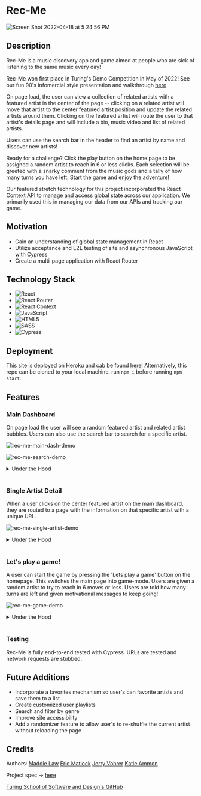 
# Rec-Me

![Screen Shot 2022-04-18 at 5 24 56 PM](https://user-images.githubusercontent.com/92049763/163893003-5bb91e8d-c52a-4ef9-8e07-12a4f8f5a7e2.png)

## Description

Rec-Me is a music discovery app and game aimed at people who are sick of listening to the same music every day!

Rec-Me won first place in Turing's Demo Competition in May of 2022! See our fun 90's infomercial style presentation and walkthrough [here](https://youtu.be/LJAvswcowI8)

On page load, the user can view a collection of related artists with a featured artist in the center of the page -- clicking on a related artist  will move that artist to the center featured artist position and update the related artists around them. Clicking on the featured artist will route the user to that artist's details page and will include a bio, music video and list of related artists. 

Users can use the search bar in the header to find an artist by name and discover new artists!

Ready for a challenge? Click the play button on the home page to be assigned a random artist to reach in 6 or less clicks. Each selection will be greeted with a snarky comment from the music gods and a tally of how many turns you have left. Start the game and enjoy the adventure!

Our featured stretch technology for this project incorporated the React Context API to manage and access global state across our application. We primarily used this in managing our data from our APIs and tracking our game. 

## Motivation
- Gain an understanding of global state management in React
- Utilize acceptance and E2E testing of site and asynchronous JavaScript with Cypress
- Create a multi-page application with React Router

## Technology Stack
- ![React](https://img.shields.io/badge/react-%2320232a.svg?style=for-the-badge&logo=react&logoColor=%2361DAFB)
- ![React Router](https://img.shields.io/badge/React_Router-CA4245?style=for-the-badge&logo=react-router&logoColor=white)
- ![React Context](https://img.shields.io/badge/react_context-%2320232a.svg?style=for-the-badge&logo=react&logoColor=%2361DAFB)
- ![JavaScript](https://img.shields.io/badge/javascript-%23323330.svg?style=for-the-badge&logo=javascript&logoColor=%23F7DF1E)
- ![HTML5](https://img.shields.io/badge/html5-%23E34F26.svg?style=for-the-badge&logo=html5&logoColor=white)
- ![SASS](https://img.shields.io/badge/SASS-hotpink.svg?style=for-the-badge&logo=SASS&logoColor=white)
- ![Cypress](https://img.shields.io/badge/-cypress-%23E5E5E5?style=for-the-badge&logo=cypress&logoColor=058a5e)

## Deployment
This site is deployed on Heroku and cab be found [here](https://rec-me-turing.herokuapp.com/)!
Alternatively, this repo can be cloned to your local machine. run `npm i` before running `npm start`.

## Features

### Main Dashboard

On page load the user will see a random featured artist and related artist bubbles. Users can also use the search bar to search for a specific artist. 

![rec-me-main-dash-demo](https://user-images.githubusercontent.com/92049763/163893175-3c53da44-fb0b-4c1d-a481-b52d40718436.gif)

![rec-me-search-demo](https://user-images.githubusercontent.com/92049763/163893229-b86c48f2-92b4-4b85-870c-5e276f5ee727.gif)

<details>
  <summary>Under the Hood</summary>
  Artist data is fetched from the TasteDive API while the artist images are fetched from the BandsInTown API. On each search submit, a new fetch is triggered. 
</details>
</br>

### Single Artist Detail

When a user clicks on the center featured artist on the main dashboard, they are routed to a page with the information on that specific artist with a unique URL.

![rec-me-single-artist-demo](https://user-images.githubusercontent.com/92049763/163893278-4f503410-1933-4732-8568-44e4d6c4d514.gif)

<details>
  <summary>Under the Hood</summary>
  Single artist's are retrieved using the fetch API and interpolating an artist's name into the URL. The site's URL is also changed to reflect that individual artist's name via React Router. Users can bookmark this URL to return to later!
</details>
</br>

### Let's play a game!

A user can start the game by pressing the 'Lets play a game' button on the homepage. This switches the main page into game-mode. Users are given a random artist to try 
to reach in 6 moves or less. Users are told how many turns are left and given motivational messages to keep going!

![rec-me-game-demo](https://user-images.githubusercontent.com/92049763/163893455-68e3e260-4f0b-4410-96aa-22b8b59cdeac.gif)

<details>
  <summary>Under the Hood</summary>
 Game state is tracked via the React Context API which allows users to see the turn count and whether they win or lose. We have a custom array for game goal artists that are most likely to be recognized. 
</details>
</br>

### Testing

Rec-Me is fully end-to-end tested with Cypress. URLs are tested and network requests are stubbed.

## Future Additions
- Incorporate a favorites mechanism so user's can favorite artists and save them to a list
- Create customized user playlists
- Search and filter by genre
- Improve site accessibility
- Add a randomizer feature to allow user's to re-shuffle the current artist without reloading the page

## Credits
Authors: [Maddie Law](https://github.com/maddielaw) [Eric Matlock](https://github.com/ermatlock) [Jerry Vohrer](https://github.com/Jerry-Vrrr) [Katie Ammon](https://github.com/kammon10)

Project spec -> [here](https://frontend.turing.edu/projects/module-3/stretch.html)

[Turing School of Software and Design's GitHub](https://github.com/turingschool-examples)

